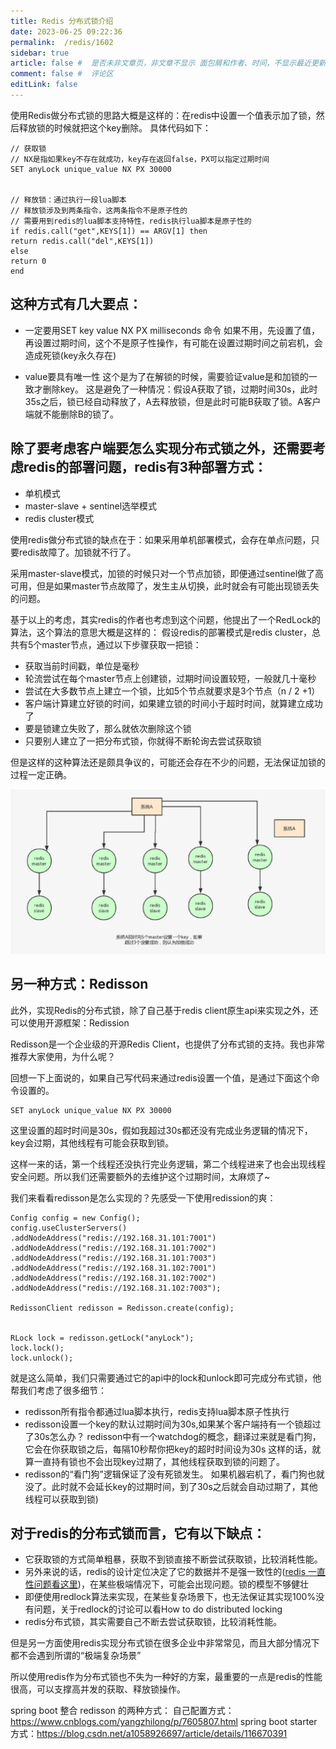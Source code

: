 ```yaml
---
title: Redis 分布式锁介绍
date: 2023-06-25 09:22:36
permalink:  /redis/1602
sidebar: true
article: false #  是否未非文章页，非文章不显示 面包屑和作者、时间，不显示最近更新栏，不会参与到最近更新文章的数据计算中
comment: false #  评论区
editLink: false
---
```



使用Redis做分布式锁的思路大概是这样的：在redis中设置一个值表示加了锁，然后释放锁的时候就把这个key删除。
具体代码如下：
```
// 获取锁
// NX是指如果key不存在就成功，key存在返回false，PX可以指定过期时间
SET anyLock unique_value NX PX 30000


// 释放锁：通过执行一段lua脚本
// 释放锁涉及到两条指令，这两条指令不是原子性的
// 需要用到redis的lua脚本支持特性，redis执行lua脚本是原子性的
if redis.call("get",KEYS[1]) == ARGV[1] then
return redis.call("del",KEYS[1])
else
return 0
end
```
## 这种方式有几大要点：
* 一定要用SET key value NX PX milliseconds 命令
  如果不用，先设置了值，再设置过期时间，这个不是原子性操作，有可能在设置过期时间之前宕机，会造成死锁(key永久存在)

* value要具有唯一性
  这个是为了在解锁的时候，需要验证value是和加锁的一致才删除key。
  这是避免了一种情况：假设A获取了锁，过期时间30s，此时35s之后，锁已经自动释放了，A去释放锁，但是此时可能B获取了锁。A客户端就不能删除B的锁了。

## 除了要考虑客户端要怎么实现分布式锁之外，还需要考虑redis的部署问题，redis有3种部署方式：
* 单机模式
* master-slave + sentinel选举模式
* redis cluster模式

使用redis做分布式锁的缺点在于：如果采用单机部署模式，会存在单点问题，只要redis故障了。加锁就不行了。

采用master-slave模式，加锁的时候只对一个节点加锁，即便通过sentinel做了高可用，但是如果master节点故障了，发生主从切换，此时就会有可能出现锁丢失的问题。

基于以上的考虑，其实redis的作者也考虑到这个问题，他提出了一个RedLock的算法，这个算法的意思大概是这样的：
假设redis的部署模式是redis cluster，总共有5个master节点，通过以下步骤获取一把锁：
* 获取当前时间戳，单位是毫秒
* 轮流尝试在每个master节点上创建锁，过期时间设置较短，一般就几十毫秒
* 尝试在大多数节点上建立一个锁，比如5个节点就要求是3个节点（n / 2 +1）
* 客户端计算建立好锁的时间，如果建立锁的时间小于超时时间，就算建立成功了
* 要是锁建立失败了，那么就依次删除这个锁
* 只要别人建立了一把分布式锁，你就得不断轮询去尝试获取锁

但是这样的这种算法还是颇具争议的，可能还会存在不少的问题，无法保证加锁的过程一定正确。

![](/assets/img/redis/1602/img.png)

## 另一种方式：Redisson
此外，实现Redis的分布式锁，除了自己基于redis client原生api来实现之外，还可以使用开源框架：Redission

Redisson是一个企业级的开源Redis Client，也提供了分布式锁的支持。我也非常推荐大家使用，为什么呢？

回想一下上面说的，如果自己写代码来通过redis设置一个值，是通过下面这个命令设置的。
```
SET anyLock unique_value NX PX 30000
```
这里设置的超时时间是30s，假如我超过30s都还没有完成业务逻辑的情况下，key会过期，其他线程有可能会获取到锁。

这样一来的话，第一个线程还没执行完业务逻辑，第二个线程进来了也会出现线程安全问题。所以我们还需要额外的去维护这个过期时间，太麻烦了~

我们来看看redisson是怎么实现的？先感受一下使用redission的爽：
```
Config config = new Config();
config.useClusterServers()
.addNodeAddress("redis://192.168.31.101:7001")
.addNodeAddress("redis://192.168.31.101:7002")
.addNodeAddress("redis://192.168.31.101:7003")
.addNodeAddress("redis://192.168.31.102:7001")
.addNodeAddress("redis://192.168.31.102:7002")
.addNodeAddress("redis://192.168.31.102:7003");

RedissonClient redisson = Redisson.create(config);


RLock lock = redisson.getLock("anyLock");
lock.lock();
lock.unlock();
```
就是这么简单，我们只需要通过它的api中的lock和unlock即可完成分布式锁，他帮我们考虑了很多细节：
* redisson所有指令都通过lua脚本执行，redis支持lua脚本原子性执行
* redisson设置一个key的默认过期时间为30s,如果某个客户端持有一个锁超过了30s怎么办？
  redisson中有一个watchdog的概念，翻译过来就是看门狗，它会在你获取锁之后，每隔10秒帮你把key的超时时间设为30s
  这样的话，就算一直持有锁也不会出现key过期了，其他线程获取到锁的问题了。
* redisson的“看门狗”逻辑保证了没有死锁发生。
  如果机器宕机了，看门狗也就没了。此时就不会延长key的过期时间，到了30s之后就会自动过期了，其他线程可以获取到锁)

## 对于redis的分布式锁而言，它有以下缺点：
* 它获取锁的方式简单粗暴，获取不到锁直接不断尝试获取锁，比较消耗性能。
* 另外来说的话，redis的设计定位决定了它的数据并不是强一致性的([redis 一直性问题看这里](https://www.jianshu.com/p/f1d388744379))，在某些极端情况下，可能会出现问题。锁的模型不够健壮
* 即便使用redlock算法来实现，在某些复杂场景下，也无法保证其实现100%没有问题，关于redlock的讨论可以看How to do distributed locking
* redis分布式锁，其实需要自己不断去尝试获取锁，比较消耗性能。

但是另一方面使用redis实现分布式锁在很多企业中非常常见，而且大部分情况下都不会遇到所谓的“极端复杂场景”

所以使用redis作为分布式锁也不失为一种好的方案，最重要的一点是redis的性能很高，可以支撑高并发的获取、释放锁操作。

spring boot 整合 redisson 的两种方式：
自己配置方式：https://www.cnblogs.com/yangzhilong/p/7605807.html
spring boot starter 方式：https://blog.csdn.net/a1058926697/article/details/116670391
